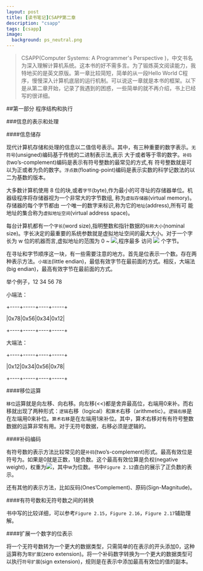 ```yaml
---
layout: post
title: [读书笔记]CSAPP第二章
description: "csapp"
tags: [csapp]
image:
  background: ps_neutral.png
---
```


> CSAPP(Computer Systems: A Programmer's Perspective )，中文书名为深入理解计算机系统。这本书的好不需多言。为了锻炼英文阅读能力，我特地买的是英文原版。第一章比较简短，简单的从一段Hello World C程序，慢慢深入计算机底层的运行机制。可以说这一章就是本书的框架。以下是从第二章开始，记录了我遇到的困惑，一些简单的就不再介绍，书上已经写的很详细。

##第一部分 程序结构和执行

###信息的表示和处理

####信息储存

现代计算机存储和处理的信息以二值信号表示。其中，有三种重要的数字表示。`无符号`(unsigned)编码基于传统的二进制表示法,表示 大于或者等于零的数字。`补码`(two’s-complement)编码是表示有符号整数的最常见的方式,有 符号整数就是可以为正或者为负的数字。`浮点数`(floating-point)编码是表示实数的科学记数法的以二为基数的版本。

大多数计算机使用 8 位的块,或者`字节`(byte),作为最小的可寻址的存储器单位。机器级程序将存储器视为一个非常大的字节数组,
称为`虚拟存储器`(virtual memory)。存储器的每个字节都由 一个唯一的数字来标识,称为它的`地址`(address),所有可
能地址的集合称为`虚拟地址空间`(virtual address space)。

每台计算机都有一个`字长`(word size),指明整数和指针数据的`标称大小`(nominal size)。字长决定的最重要的系统参数就是虚拟地址空间的最大大小。对于一个字长为 w 位的机器而言,虚拟地址的范围为 0 ~ ![](http://www.zhihu.com/equation?tex=2^{w-1}),程序最多 访问 ![](http://www.zhihu.com/equation?tex=2^{w}) 个字节。
	
在寻址和字节顺序这一块，有一些需要注意的地方。首先是位表示一个数。存在两种表示方法。`小端法`(little endian)，最低有效字节在最前面的方式。相反，大端法(big endian)，最高有效字节在最前面的方式。

举个例子，12 34 56 78

小端法：

+----+-----+----+-----+

|0x78|0x56|0x34|0x12|

+----+-----+----+-----+

大端法：

+----+-----+----+-----+

|0x12|0x34|0x56|0x78|

+----+-----+----+-----+

####移位运算

`移位`运算就是向左移、向右移。向左移(<<)都是舍弃最高位，右端用0来补。而右移就出现了两种形式：`逻辑`右移（logical）和`算术`右移（arithmetic）。`逻辑右移`是在左端用0来补位。`算术右移`是在左端用1来补位。其中，算术右移对有有符号整数数据的运算非常有用。对于无符号数据，右移必须是逻辑的。

####补码编码

有符号数的表示方法比较常见的是`补码`(two’s-complement)形式。最高有效位是符号为。如果是0就是正数，1是负数。这个最高有效位算是负权(negative weight)，权重为![](http://www.zhihu.com/equation?tex=-2^{w-1})，其中w为位数。书中`Figure 2.12`直白的展示了正负数的表示。

还有其他的表示方法，比如反码(Ones’Complement)、原码(Sign-Magnitude)。

####有符号数和无符号数之间的转换

书中写的比较详细，可以参考`Figure 2.15`，`Figure 2.16`，`Figure 2.17`辅助理解。

####扩展一个数字的位表示

将一个无符号数转为一个更大的数据类型，只需简单的在表示的开头添加0，这种运算称为`零扩展`(zero extension)。将一个补码数字转换为一个更大的数据类型可以执行`符号扩展`(sign extension)，规则是在表示中添加最高有效位的值的副本。


